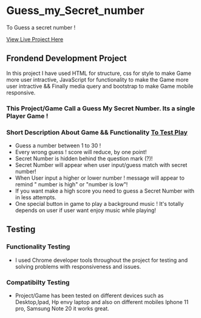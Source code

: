# Guess_my_Secret_number
To Guess a secret number !
 
[View Live Project Here](https://jas-sin82.github.io/Guess_my_Secret_number/)


## Frondend Development Project

In this project I have used HTML for structure, css for style to make Game more user intractive, JavaScript for functionality to make the Game more user intractive && Finally media query and bootstrap to make Game mobile responsive.

### This Project/Game Call a Guess My Secret Number. Its a single Player Game !

### Short Description About Game && Functionality  [ To Test Play](https://jas-sin82.github.io/Guess_my_Secret_number/)
 
 * Guess a number between 1 to 30 !<br>
 * Every wrong guess ! score will reduce, by one point!<br>
 * Secret Number is hidden behind the question mark (?)!<br>
 * Secret Number will appear when user input/guess match with secret number!<br>
 * When User input a higher or lower number ! message will appear to remind " number is high" or "number is
   low"!<br>
 * If you want make a high score you need to guess a Secret Number with in less attempts.<br>
 * One special button in game to play a background music ! It's totally depends on user if user want enjoy music
      while playing!
      
 ## Testing
 
 ### Functionality Testing 

* I used Chrome developer tools throughout the project for testing and solving problems with responsiveness and issues.
 
 ### Compatibilty Testing 
 
 * Project/Game has been tested on different devices such as Desktop,Ipad, Hp envy laptop and also on different mobiles Iphone 11 pro, Samsung Note 20 it works great. 
